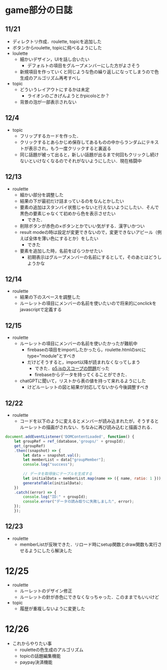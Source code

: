 # game部分の日誌
## 11/21

* ディレクトリ作成．roulette, topicを追加した  
* ボタンからroulette, topicに飛べるようにした  
* loulette  
    * 細かいデザイン，UIを話し合いたい  
        * デフォルトの項目をグループメンバーにした方がよさそう
    * 新規項目を作っていくと同じような色の繰り返しになってしまうので色生成のアルゴリズム再考すべし  
* topic  
    * どういうレイアウトにするかは未定    
        * ライオンのごきげんようとかpicoloとか？
    * 背景の泡が一部表示されない

## 12/4
* topic
    * フリップするカードを作った．
    * クリックするとあらかじめ保存してあるものの中からランダムにテキストが表示され，もう一度クリックすると裏返る
    * 同じ話題が被って出ると，新しい話題が出るまで何回もクリックし続けないといけなくなるのでそれがないようにしたい．現在格闘中

## 12/13
* roulette
    * 細かい部分を調整した
    * 結果の下が最初だけ詰まっているのをなんとかしたい
    * 要素の追加はスタンバイ状態じゃないと行えないようにしたい．そんで黒色の要素じゃなくて初めから色を表示させたい
        * できた．
    * 削除ボタンが赤色の×ボタンとかでいい気がする．漢字いかつい
    * result modeの時は設定が変更できないので，変更できないアピール（例えば全体を薄い色にするとか）をしたい
        * できた
    * 要素を追加した時，名前をばらつかせたい
        * 初期表示はグループメンバーの名前にするとして，そのあとはどうしようかな

## 12/14
* roulette
    * 結果の下のスペースを調整した
    * ルーレットの項目にメンバーの名前を使いたいので将来的にonclickをjavascriptで定義する

## 12/15
* roulette
    * ルーレットの項目にメンバーの名前を使いたかったが難航中
        * firebaseの項目をimportしたかったら，roulette.htmlのsrcにtype="module"とすべき
        * だけどそうすると，import以降が読まれなくなってしまう
            * できた．[p5.jsのスコープの問題](https://qiita.com/youtoy/items/6f6522e2df781a200b39)だった
            * firebaseからデータを持ってくることができた．
    * chatGPTに聞いて，リストから表の値を持って来れるようにした
        * けどルーレットの図と結果が対応してないから今後調整すべき

## 12/22
* roulette
    * コードを以下のように変えるとメンバーが読み込まれたが，そうするとルーレットの描画がされない．ちなみに再び読み込むと描画される．

```javascript
document.addEventListener('DOMContentLoaded', function() {   
    let groupRef = ref_(database,'groups/' + groupId);
    get_(groupRef)
    .then((snapshot) => {
        let data = snapshot.val();
        let memberList = data["groupMember"];
        console.log("success");
        
        // データを取得後にテーブルを生成する
        let initialData = memberList.map(name => ({ name, ratio: 1 }));
        generateTable(initialData);
    })
    .catch((error) => {
        console.log("ID:" + groupId);
        console.error("データの読み取りに失敗しました", error);
    });
    });
```

## 12/23
* roulette
    * memberListが反映できた．リロード時にsetup関数とdraw関数も実行させるようにしたら解決した

# 12/25
* roulette
    * ルーレットのデザイン修正
    * ルーレットの針が赤色にできなくなっちゃった．このままでもいいけど
* topic
    * 履歴が重複しないように変更した

# 12/26
* これからやりたい事
    * rouletteの色生成のアルゴリズム
    * topicの話題編集機能
    * paypay決済機能